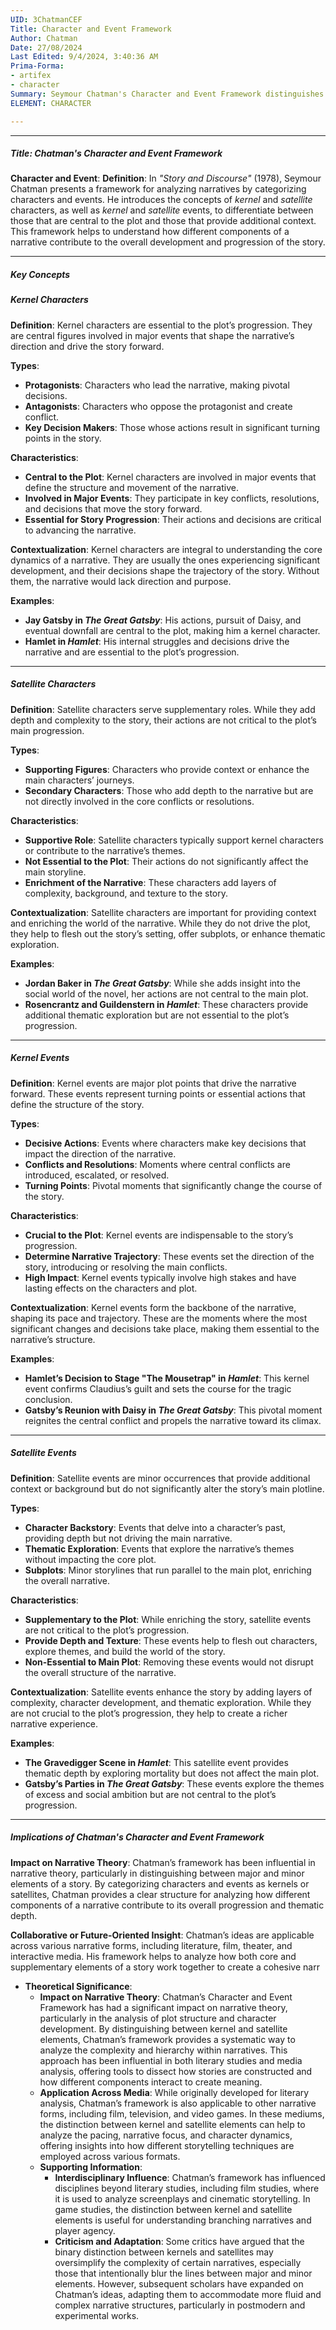 ```yaml
---
UID: 3ChatmanCEF
Title: Character and Event Framework
Author: Chatman
Date: 27/08/2024
Last Edited: 9/4/2024, 3:40:36 AM
Prima-Forma:
- artifex
- character
Summary: Seymour Chatman's Character and Event Framework distinguishes between *kernel* and *satellite* characters and events, identifying *kernel* elements as crucial to the plot's progression, while *satellites* provide additional context and enrichment. This model is vital for analyzing narrative structure and understanding how different components contribute to the story's development and thematic depth.
ELEMENT: CHARACTER

---
```


---

##### Title: Chatman's Character and Event Framework

**Character and Event**:
   **Definition**: In *"Story and Discourse"* (1978), Seymour Chatman presents a framework for analyzing narratives by categorizing characters and events. He introduces the concepts of *kernel* and *satellite* characters, as well as *kernel* and *satellite* events, to differentiate between those that are central to the plot and those that provide additional context. This framework helps to understand how different components of a narrative contribute to the overall development and progression of the story.

---

##### Key Concepts

##### Kernel Characters

**Definition**:
   Kernel characters are essential to the plot’s progression. They are central figures involved in major events that shape the narrative’s direction and drive the story forward.

**Types**:
   - **Protagonists**: Characters who lead the narrative, making pivotal decisions.
   - **Antagonists**: Characters who oppose the protagonist and create conflict.
   - **Key Decision Makers**: Those whose actions result in significant turning points in the story.

**Characteristics**:
   - **Central to the Plot**: Kernel characters are involved in major events that define the structure and movement of the narrative.
   - **Involved in Major Events**: They participate in key conflicts, resolutions, and decisions that move the story forward.
   - **Essential for Story Progression**: Their actions and decisions are critical to advancing the narrative.

**Contextualization**:
   Kernel characters are integral to understanding the core dynamics of a narrative. They are usually the ones experiencing significant development, and their decisions shape the trajectory of the story. Without them, the narrative would lack direction and purpose.

**Examples**:
   - **Jay Gatsby in *The Great Gatsby***: His actions, pursuit of Daisy, and eventual downfall are central to the plot, making him a kernel character.
   - **Hamlet in *Hamlet***: His internal struggles and decisions drive the narrative and are essential to the plot’s progression.

---

##### Satellite Characters

**Definition**:
   Satellite characters serve supplementary roles. While they add depth and complexity to the story, their actions are not critical to the plot’s main progression.

**Types**:
   - **Supporting Figures**: Characters who provide context or enhance the main characters’ journeys.
   - **Secondary Characters**: Those who add depth to the narrative but are not directly involved in the core conflicts or resolutions.

**Characteristics**:
   - **Supportive Role**: Satellite characters typically support kernel characters or contribute to the narrative’s themes.
   - **Not Essential to the Plot**: Their actions do not significantly affect the main storyline.
   - **Enrichment of the Narrative**: These characters add layers of complexity, background, and texture to the story.

**Contextualization**:
   Satellite characters are important for providing context and enriching the world of the narrative. While they do not drive the plot, they help to flesh out the story’s setting, offer subplots, or enhance thematic exploration. 

**Examples**:
   - **Jordan Baker in *The Great Gatsby***: While she adds insight into the social world of the novel, her actions are not central to the main plot.
   - **Rosencrantz and Guildenstern in *Hamlet***: These characters provide additional thematic exploration but are not essential to the plot’s progression.

---

##### Kernel Events

**Definition**:
   Kernel events are major plot points that drive the narrative forward. These events represent turning points or essential actions that define the structure of the story.

**Types**:
   - **Decisive Actions**: Events where characters make key decisions that impact the direction of the narrative.
   - **Conflicts and Resolutions**: Moments where central conflicts are introduced, escalated, or resolved.
   - **Turning Points**: Pivotal moments that significantly change the course of the story.

**Characteristics**:
   - **Crucial to the Plot**: Kernel events are indispensable to the story’s progression.
   - **Determine Narrative Trajectory**: These events set the direction of the story, introducing or resolving the main conflicts.
   - **High Impact**: Kernel events typically involve high stakes and have lasting effects on the characters and plot.

**Contextualization**:
   Kernel events form the backbone of the narrative, shaping its pace and trajectory. These are the moments where the most significant changes and decisions take place, making them essential to the narrative’s structure.

**Examples**:
   - **Hamlet’s Decision to Stage "The Mousetrap" in *Hamlet***: This kernel event confirms Claudius’s guilt and sets the course for the tragic conclusion.
   - **Gatsby’s Reunion with Daisy in *The Great Gatsby***: This pivotal moment reignites the central conflict and propels the narrative toward its climax.

---

##### Satellite Events

**Definition**:
   Satellite events are minor occurrences that provide additional context or background but do not significantly alter the story’s main plotline.

**Types**:
   - **Character Backstory**: Events that delve into a character’s past, providing depth but not driving the main narrative.
   - **Thematic Exploration**: Events that explore the narrative’s themes without impacting the core plot.
   - **Subplots**: Minor storylines that run parallel to the main plot, enriching the overall narrative.

**Characteristics**:
   - **Supplementary to the Plot**: While enriching the story, satellite events are not critical to the plot’s progression.
   - **Provide Depth and Texture**: These events help to flesh out characters, explore themes, and build the world of the story.
   - **Non-Essential to Main Plot**: Removing these events would not disrupt the overall structure of the narrative.

**Contextualization**:
   Satellite events enhance the story by adding layers of complexity, character development, and thematic exploration. While they are not crucial to the plot’s progression, they help to create a richer narrative experience.

**Examples**:
   - **The Gravedigger Scene in *Hamlet***: This satellite event provides thematic depth by exploring mortality but does not affect the main plot.
   - **Gatsby’s Parties in *The Great Gatsby***: These events explore the themes of excess and social ambition but are not central to the plot’s progression.

---

##### Implications of Chatman's Character and Event Framework

**Impact on Narrative Theory**:
   Chatman’s framework has been influential in narrative theory, particularly in distinguishing between major and minor elements of a story. By categorizing characters and events as kernels or satellites, Chatman provides a clear structure for analyzing how different components of a narrative contribute to its overall progression and thematic depth.

**Collaborative or Future-Oriented Insight**:
   Chatman’s ideas are applicable across various narrative forms, including literature, film, theater, and interactive media. His framework helps to analyze how both core and supplementary elements of a story work together to create a cohesive narr


  - **Theoretical Significance**:
    - **Impact on Narrative Theory**: Chatman’s Character and Event Framework has had a significant impact on narrative theory, particularly in the analysis of plot structure and character development. By distinguishing between kernel and satellite elements, Chatman’s framework provides a systematic way to analyze the complexity and hierarchy within narratives. This approach has been influential in both literary studies and media analysis, offering tools to dissect how stories are constructed and how different components interact to create meaning.
    - **Application Across Media**: While originally developed for literary analysis, Chatman’s framework is also applicable to other narrative forms, including film, television, and video games. In these mediums, the distinction between kernel and satellite elements can help to analyze the pacing, narrative focus, and character dynamics, offering insights into how different storytelling techniques are employed across various formats.
    - **Supporting Information**:
      - **Interdisciplinary Influence**: Chatman’s framework has influenced disciplines beyond literary studies, including film studies, where it is used to analyze screenplays and cinematic storytelling. In game studies, the distinction between kernel and satellite elements is useful for understanding branching narratives and player agency.
      - **Criticism and Adaptation**: Some critics have argued that the binary distinction between kernels and satellites may oversimplify the complexity of certain narratives, especially those that intentionally blur the lines between major and minor elements. However, subsequent scholars have expanded on Chatman’s ideas, adapting them to accommodate more fluid and complex narrative structures, particularly in postmodern and experimental works.